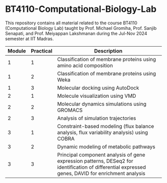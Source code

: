 # BT4110-Computational-Biology-Lab
This repository contains all material related to the course BT4110 (Computational Biology Lab) taught by Prof. Michael Gromiha, Prof. Sanjib Senapati, and Prof. Meiyappan Lakshmanan during the Jul-Nov 2024 semester at IIT Madras.

| Module | Practical | Description |
| --- | --- | --- |
| 1 | 1 | Classification of membrane proteins using amino acid composition |
| 1 | 2 | Classification of membrane proteins using Weka |
| 1 | 3 | Molecular docking using AutoDock |
| 2 | 1 | Molecule visualization using VMD |
| 2 | 2 | Molecular dynamics simulations using GROMACS |
| 2 | 3 | Analysis of simulation trajectories |
| 3 | 1 | Constraint-based modeling (flux balance analysis, flux variability analysis) using COBRA |
| 3 | 2 | Dynamic modeling of metabolic pathways |
| 3 | 3 | Principal component analysis of gene expression patterns, DESeq2 for identification of differential expressed genes, DAVID for enrichment analysis |
